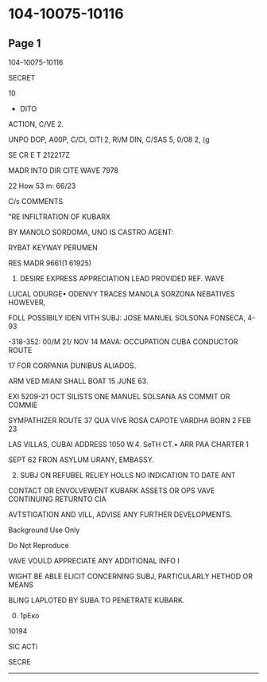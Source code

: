 # 104-10075-10116

## Page 1

104-10075-10116

SECRET

10

+ DITO

ACTION, C/VE 2.

UNPO DOP, A00P, C/CI, CITI 2, RI/M DIN, C/SAS 5, 0/08 2, (g

SE CR E T 212217Z

MADR INTO DIR CITE WAVE 7978

22 How 53 m: 66/23

C/s COMMENTS

"RE INFILTRATION OF KUBARX

BY MANOLO SORDOMA, UNO IS CASTRO AGENT:

RYBAT KEYWAY PERUMEN

RES MADR 9661(1 61925)

1. DESIRE EXPRESS APPRECIATION LEAD PROVIDED REF. WAVE

LUCAL ODURGE• ODENVY TRACES MANOLA SORZONA NEBATIVES HOWEVER,

FOLL POSSIBILY IDEN VITH SUBJ: JOSE MANUEL SOLSONA FONSECA, 4-93

-318-352: 00/M 21/ NOV 14 MAVA: OCCUPATION CUBA CONDUCTOR ROUTE

17 FOR CORPANIA DUNIBUS ALIADOS.

ARM VED MIANI SHALL BOAT 15 JUNE 63.

EXI 5209-21 OCT SILISTS ONE MANUEL SOLSANA AS COMMIT OR COMMIE

SYMPATHIZER ROUTE 37 QUA VIVE ROSA CAPOTE VARDHA BORN 2 FEB 23

LAS VILLAS, CUBAI ADDRESS 1050 W.4. SeTH CT.• ARR PAA CHARTER 1

SEPT 62 FRON ASYLUM URANY, EMBASSY.

2. SUBJ ON REFUBEL RELIEY HOLLS NO INDICATION TO DATE ANT

CONTACT OR ENVOLVEWENT KUBARK ASSETS OR OPS VAVE CONTINUING RETURNTO CIA

AVTSTIGATION AND VILL, ADVISE ANY FURTHER DEVELOPMENTS.

Background Use Only

Do Nọt Reproduce

VAVE VOULD APPRECIATE ANY ADDITIONAL INFO I

WIGHT BE ABLE ELICIT CONCERNING SUBJ, PARTICULARLY HETHOD OR MEANS

BLING LAPLOTED BY SUBA TO PENETRATE KUBARK.

0. 1рEко

10194

SIC ACTi

SECRE

---

